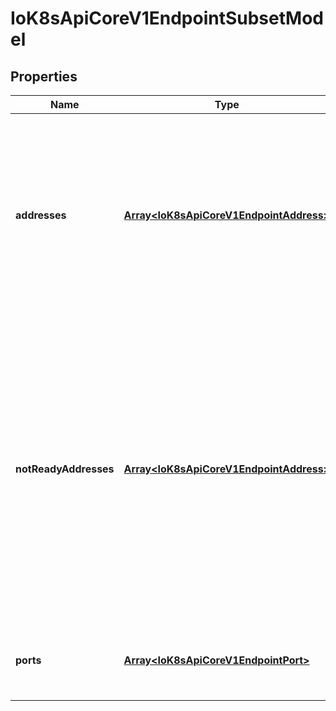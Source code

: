 # IoK8sApiCoreV1EndpointSubsetModel

## Properties

Name | Type | Description | Notes
------------ | ------------- | ------------- | -------------
**addresses** | [**Array&lt;IoK8sApiCoreV1EndpointAddress&gt;**](IoK8sApiCoreV1EndpointAddress.md) | IP addresses which offer the related ports that are marked as ready. These endpoints should be considered safe for load balancers and clients to utilize. | [optional] [default to undefined]
**notReadyAddresses** | [**Array&lt;IoK8sApiCoreV1EndpointAddress&gt;**](IoK8sApiCoreV1EndpointAddress.md) | IP addresses which offer the related ports but are not currently marked as ready because they have not yet finished starting, have recently failed a readiness check, or have recently failed a liveness check. | [optional] [default to undefined]
**ports** | [**Array&lt;IoK8sApiCoreV1EndpointPort&gt;**](IoK8sApiCoreV1EndpointPort.md) | Port numbers available on the related IP addresses. | [optional] [default to undefined]


